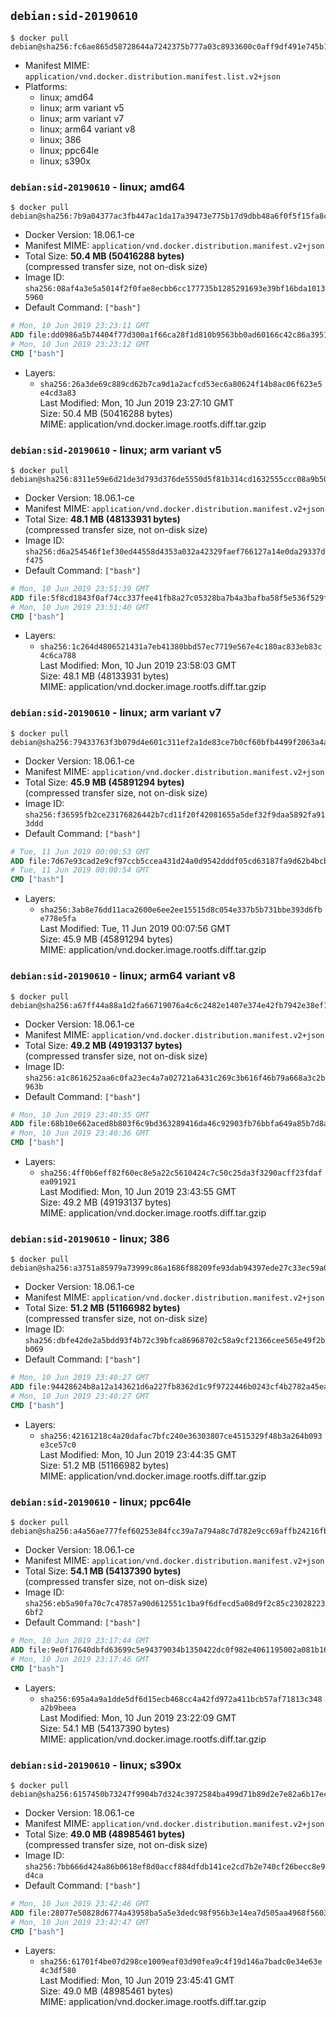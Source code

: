 ## `debian:sid-20190610`

```console
$ docker pull debian@sha256:fc6ae865d58728644a7242375b777a03c8933600c0aff9df491e745b15ba9d3e
```

-	Manifest MIME: `application/vnd.docker.distribution.manifest.list.v2+json`
-	Platforms:
	-	linux; amd64
	-	linux; arm variant v5
	-	linux; arm variant v7
	-	linux; arm64 variant v8
	-	linux; 386
	-	linux; ppc64le
	-	linux; s390x

### `debian:sid-20190610` - linux; amd64

```console
$ docker pull debian@sha256:7b9a04377ac3fb447ac1da17a39473e775b17d9dbb48a6f0f5f15fa8c3d33efd
```

-	Docker Version: 18.06.1-ce
-	Manifest MIME: `application/vnd.docker.distribution.manifest.v2+json`
-	Total Size: **50.4 MB (50416288 bytes)**  
	(compressed transfer size, not on-disk size)
-	Image ID: `sha256:08af4a3e5a5014f2f0fae8ecbb6cc177735b1285291693e39bf16bda10135960`
-	Default Command: `["bash"]`

```dockerfile
# Mon, 10 Jun 2019 23:23:11 GMT
ADD file:dd0986a5b74404f77d300a1f66ca28f1d810b9563bb0ad60166c42c86a3951a3 in / 
# Mon, 10 Jun 2019 23:23:12 GMT
CMD ["bash"]
```

-	Layers:
	-	`sha256:26a3de69c889cd62b7ca9d1a2acfcd53ec6a80624f14b8ac06f623e5e4cd3a83`  
		Last Modified: Mon, 10 Jun 2019 23:27:10 GMT  
		Size: 50.4 MB (50416288 bytes)  
		MIME: application/vnd.docker.image.rootfs.diff.tar.gzip

### `debian:sid-20190610` - linux; arm variant v5

```console
$ docker pull debian@sha256:8311e59e6d21de3d793d376de5550d5f81b314cd1632555ccc08a9b50ac32c55
```

-	Docker Version: 18.06.1-ce
-	Manifest MIME: `application/vnd.docker.distribution.manifest.v2+json`
-	Total Size: **48.1 MB (48133931 bytes)**  
	(compressed transfer size, not on-disk size)
-	Image ID: `sha256:d6a254546f1ef30ed44558d4353a032a42329faef766127a14e0da29337df475`
-	Default Command: `["bash"]`

```dockerfile
# Mon, 10 Jun 2019 23:51:39 GMT
ADD file:5f8cd1843f0af74cc337fee41fb8a27c05328ba7b4a3bafba58f5e536f529f08 in / 
# Mon, 10 Jun 2019 23:51:40 GMT
CMD ["bash"]
```

-	Layers:
	-	`sha256:1c264d4806521431a7eb41380bbd57ec7719e567e4c180ac833eb83c4c6ca788`  
		Last Modified: Mon, 10 Jun 2019 23:58:03 GMT  
		Size: 48.1 MB (48133931 bytes)  
		MIME: application/vnd.docker.image.rootfs.diff.tar.gzip

### `debian:sid-20190610` - linux; arm variant v7

```console
$ docker pull debian@sha256:79433763f3b079d4e601c311ef2a1de83ce7b0cf60bfb4499f2063a4ac3cd0a2
```

-	Docker Version: 18.06.1-ce
-	Manifest MIME: `application/vnd.docker.distribution.manifest.v2+json`
-	Total Size: **45.9 MB (45891294 bytes)**  
	(compressed transfer size, not on-disk size)
-	Image ID: `sha256:f36595fb2ce23176826442b7cd11f20f42081655a5def32f9daa5892fa913ddd`
-	Default Command: `["bash"]`

```dockerfile
# Tue, 11 Jun 2019 00:00:53 GMT
ADD file:7d67e93cad2e9cf97ccb5ccea431d24a0d9542dddf05cd63187fa9d62b4bcb3e in / 
# Tue, 11 Jun 2019 00:00:54 GMT
CMD ["bash"]
```

-	Layers:
	-	`sha256:3ab8e76dd11aca2600e6ee2ee15515d8c054e337b5b731bbe393d6fbe778e5fa`  
		Last Modified: Tue, 11 Jun 2019 00:07:56 GMT  
		Size: 45.9 MB (45891294 bytes)  
		MIME: application/vnd.docker.image.rootfs.diff.tar.gzip

### `debian:sid-20190610` - linux; arm64 variant v8

```console
$ docker pull debian@sha256:a67ff44a88a1d2fa66719076a4c6c2482e1407e374e42fb7942e38ef16d376b1
```

-	Docker Version: 18.06.1-ce
-	Manifest MIME: `application/vnd.docker.distribution.manifest.v2+json`
-	Total Size: **49.2 MB (49193137 bytes)**  
	(compressed transfer size, not on-disk size)
-	Image ID: `sha256:a1c8616252aa6c0fa23ec4a7a02721a6431c269c3b616f46b79a668a3c2b963b`
-	Default Command: `["bash"]`

```dockerfile
# Mon, 10 Jun 2019 23:40:35 GMT
ADD file:68b10e662aced8b803f6c9bd363289416da46c92903fb76bbfa649a85b7d8ab2 in / 
# Mon, 10 Jun 2019 23:40:36 GMT
CMD ["bash"]
```

-	Layers:
	-	`sha256:4ff0b6eff82f60ec8e5a22c5610424c7c50c25da3f3290acff23fdafea091921`  
		Last Modified: Mon, 10 Jun 2019 23:43:55 GMT  
		Size: 49.2 MB (49193137 bytes)  
		MIME: application/vnd.docker.image.rootfs.diff.tar.gzip

### `debian:sid-20190610` - linux; 386

```console
$ docker pull debian@sha256:a3751a85979a73999c86a1686f88209fe93dab94397ede27c33ec59a07aa0ec0
```

-	Docker Version: 18.06.1-ce
-	Manifest MIME: `application/vnd.docker.distribution.manifest.v2+json`
-	Total Size: **51.2 MB (51166982 bytes)**  
	(compressed transfer size, not on-disk size)
-	Image ID: `sha256:dbfe42de2a5bdd93f4b72c39bfca86968702c58a9cf21366cee565e49f2bb069`
-	Default Command: `["bash"]`

```dockerfile
# Mon, 10 Jun 2019 23:40:27 GMT
ADD file:94428624b8a12a143621d6a227fb8362d1c9f9722446b0243cf4b2782a45eafb in / 
# Mon, 10 Jun 2019 23:40:27 GMT
CMD ["bash"]
```

-	Layers:
	-	`sha256:42161218c4a20dafac7bfc240e36303807ce4515329f48b3a264b093e3ce57c0`  
		Last Modified: Mon, 10 Jun 2019 23:44:35 GMT  
		Size: 51.2 MB (51166982 bytes)  
		MIME: application/vnd.docker.image.rootfs.diff.tar.gzip

### `debian:sid-20190610` - linux; ppc64le

```console
$ docker pull debian@sha256:a4a56ae777fef60253e84fcc39a7a794a8c7d782e9cc69affb24216fb0a15e88
```

-	Docker Version: 18.06.1-ce
-	Manifest MIME: `application/vnd.docker.distribution.manifest.v2+json`
-	Total Size: **54.1 MB (54137390 bytes)**  
	(compressed transfer size, not on-disk size)
-	Image ID: `sha256:eb5a90fa70c7c47857a90d612551c1ba9f6dfecd5a08d9f2c85c230282236bf2`
-	Default Command: `["bash"]`

```dockerfile
# Mon, 10 Jun 2019 23:17:44 GMT
ADD file:9e0f17640dbfd63699c5e94379034b1350422dc0f982e4061195002a081b16a8 in / 
# Mon, 10 Jun 2019 23:17:46 GMT
CMD ["bash"]
```

-	Layers:
	-	`sha256:695a4a9a1dde5df6d15ecb468cc4a42fd972a411bcb57af71813c348a2b9beea`  
		Last Modified: Mon, 10 Jun 2019 23:22:09 GMT  
		Size: 54.1 MB (54137390 bytes)  
		MIME: application/vnd.docker.image.rootfs.diff.tar.gzip

### `debian:sid-20190610` - linux; s390x

```console
$ docker pull debian@sha256:6157450b73247f9904b7d324c3972584ba499d71b89d2e7e82a6b17ececc1840
```

-	Docker Version: 18.06.1-ce
-	Manifest MIME: `application/vnd.docker.distribution.manifest.v2+json`
-	Total Size: **49.0 MB (48985461 bytes)**  
	(compressed transfer size, not on-disk size)
-	Image ID: `sha256:7bb666d424a86b0618ef8d0accf884dfdb141ce2cd7b2e740cf26becc8e9d4ca`
-	Default Command: `["bash"]`

```dockerfile
# Mon, 10 Jun 2019 23:42:46 GMT
ADD file:28077e50828d6774a43958ba5a5e3dedc98f956b3e14ea7d505aa4968f5603f5 in / 
# Mon, 10 Jun 2019 23:42:47 GMT
CMD ["bash"]
```

-	Layers:
	-	`sha256:61701f4be07d298ce1009eaf03d90fea9c4f19d146a7badc0e34e63e4c3df580`  
		Last Modified: Mon, 10 Jun 2019 23:45:41 GMT  
		Size: 49.0 MB (48985461 bytes)  
		MIME: application/vnd.docker.image.rootfs.diff.tar.gzip
